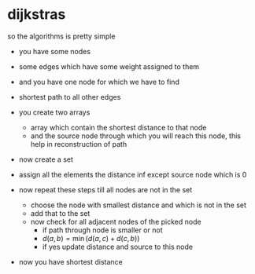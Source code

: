 # dijkstras

so the algorithms is pretty simple

- you have some nodes
- some edges which have some weight assigned to them
- and you have one node for which we have to find
- shortest path to all other edges

- you create two arrays
    - array which contain the shortest distance to that node
    - and the source node through which you will reach this node, this help in reconstruction of path

- now create a set
- assign all the elements the distance inf except source node which is 0
- now repeat these steps till all nodes are not in the set
    - choose the node with smallest distance and which is not in the set
    - add that to the set
    - now check for all adjacent nodes of the picked node
        - if path through node is smaller or not
        - $d(a, b) = \min(d(a, c) + d(c, b))$
        - if yes update distance and source to this node
- now you have shortest distance
